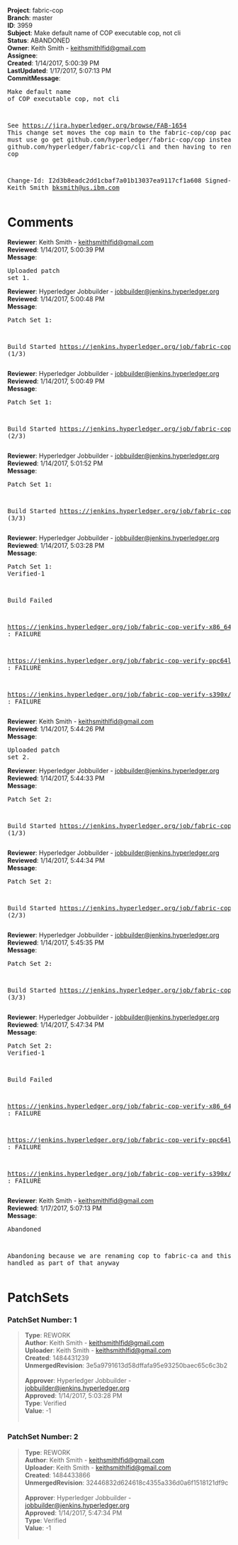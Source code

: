 <strong>Project</strong>: fabric-cop<br><strong>Branch</strong>: master<br><strong>ID</strong>: 3959<br><strong>Subject</strong>: Make default name of COP executable cop, not cli<br><strong>Status</strong>: ABANDONED<br><strong>Owner</strong>: Keith Smith - keithsmithlfid@gmail.com<br><strong>Assignee</strong>:<br><strong>Created</strong>: 1/14/2017, 5:00:39 PM<br><strong>LastUpdated</strong>: 1/17/2017, 5:07:13 PM<br><strong>CommitMessage</strong>:<br><pre>Make default name of COP executable cop, not cli

See https://jira.hyperledger.org/browse/FAB-1654
This change set moves the cop main to the fabric-cop/cop
package, so you must use
   go get github.com/hyperledger/fabric-cop/cop
instead of
   go get github.com/hyperledger/fabric-cop/cli
   and then having to rename cli to cop

Change-Id: I2d3b8eadc2dd1cbaf7a01b13037ea9117cf1a608
Signed-off-by: Keith Smith <bksmith@us.ibm.com>
</pre><h1>Comments</h1><strong>Reviewer</strong>: Keith Smith - keithsmithlfid@gmail.com<br><strong>Reviewed</strong>: 1/14/2017, 5:00:39 PM<br><strong>Message</strong>: <pre>Uploaded patch set 1.</pre><strong>Reviewer</strong>: Hyperledger Jobbuilder - jobbuilder@jenkins.hyperledger.org<br><strong>Reviewed</strong>: 1/14/2017, 5:00:48 PM<br><strong>Message</strong>: <pre>Patch Set 1:

Build Started https://jenkins.hyperledger.org/job/fabric-cop-verify-s390x/7/ (1/3)</pre><strong>Reviewer</strong>: Hyperledger Jobbuilder - jobbuilder@jenkins.hyperledger.org<br><strong>Reviewed</strong>: 1/14/2017, 5:00:49 PM<br><strong>Message</strong>: <pre>Patch Set 1:

Build Started https://jenkins.hyperledger.org/job/fabric-cop-verify-ppc64le/4/ (2/3)</pre><strong>Reviewer</strong>: Hyperledger Jobbuilder - jobbuilder@jenkins.hyperledger.org<br><strong>Reviewed</strong>: 1/14/2017, 5:01:52 PM<br><strong>Message</strong>: <pre>Patch Set 1:

Build Started https://jenkins.hyperledger.org/job/fabric-cop-verify-x86_64/319/ (3/3)</pre><strong>Reviewer</strong>: Hyperledger Jobbuilder - jobbuilder@jenkins.hyperledger.org<br><strong>Reviewed</strong>: 1/14/2017, 5:03:28 PM<br><strong>Message</strong>: <pre>Patch Set 1: Verified-1

Build Failed 

https://jenkins.hyperledger.org/job/fabric-cop-verify-x86_64/319/ : FAILURE

https://jenkins.hyperledger.org/job/fabric-cop-verify-ppc64le/4/ : FAILURE

https://jenkins.hyperledger.org/job/fabric-cop-verify-s390x/7/ : FAILURE</pre><strong>Reviewer</strong>: Keith Smith - keithsmithlfid@gmail.com<br><strong>Reviewed</strong>: 1/14/2017, 5:44:26 PM<br><strong>Message</strong>: <pre>Uploaded patch set 2.</pre><strong>Reviewer</strong>: Hyperledger Jobbuilder - jobbuilder@jenkins.hyperledger.org<br><strong>Reviewed</strong>: 1/14/2017, 5:44:33 PM<br><strong>Message</strong>: <pre>Patch Set 2:

Build Started https://jenkins.hyperledger.org/job/fabric-cop-verify-ppc64le/5/ (1/3)</pre><strong>Reviewer</strong>: Hyperledger Jobbuilder - jobbuilder@jenkins.hyperledger.org<br><strong>Reviewed</strong>: 1/14/2017, 5:44:34 PM<br><strong>Message</strong>: <pre>Patch Set 2:

Build Started https://jenkins.hyperledger.org/job/fabric-cop-verify-s390x/8/ (2/3)</pre><strong>Reviewer</strong>: Hyperledger Jobbuilder - jobbuilder@jenkins.hyperledger.org<br><strong>Reviewed</strong>: 1/14/2017, 5:45:35 PM<br><strong>Message</strong>: <pre>Patch Set 2:

Build Started https://jenkins.hyperledger.org/job/fabric-cop-verify-x86_64/320/ (3/3)</pre><strong>Reviewer</strong>: Hyperledger Jobbuilder - jobbuilder@jenkins.hyperledger.org<br><strong>Reviewed</strong>: 1/14/2017, 5:47:34 PM<br><strong>Message</strong>: <pre>Patch Set 2: Verified-1

Build Failed 

https://jenkins.hyperledger.org/job/fabric-cop-verify-x86_64/320/ : FAILURE

https://jenkins.hyperledger.org/job/fabric-cop-verify-ppc64le/5/ : FAILURE

https://jenkins.hyperledger.org/job/fabric-cop-verify-s390x/8/ : FAILURE</pre><strong>Reviewer</strong>: Keith Smith - keithsmithlfid@gmail.com<br><strong>Reviewed</strong>: 1/17/2017, 5:07:13 PM<br><strong>Message</strong>: <pre>Abandoned

Abandoning because we are renaming cop to fabric-ca and this will be handled as part of that anyway</pre><h1>PatchSets</h1><h3>PatchSet Number: 1</h3><blockquote><strong>Type</strong>: REWORK<br><strong>Author</strong>: Keith Smith - keithsmithlfid@gmail.com<br><strong>Uploader</strong>: Keith Smith - keithsmithlfid@gmail.com<br><strong>Created</strong>: 1484431239<br><strong>UnmergedRevision</strong>: 3e5a9791613d58dffafa95e93250baec65c6c3b2<br><br><strong>Approver</strong>: Hyperledger Jobbuilder - jobbuilder@jenkins.hyperledger.org<br><strong>Approved</strong>: 1/14/2017, 5:03:28 PM<br><strong>Type</strong>: Verified<br><strong>Value</strong>: -1<br><br></blockquote><h3>PatchSet Number: 2</h3><blockquote><strong>Type</strong>: REWORK<br><strong>Author</strong>: Keith Smith - keithsmithlfid@gmail.com<br><strong>Uploader</strong>: Keith Smith - keithsmithlfid@gmail.com<br><strong>Created</strong>: 1484433866<br><strong>UnmergedRevision</strong>: 32446832d624618c4355a336d0a6f1518121df9c<br><br><strong>Approver</strong>: Hyperledger Jobbuilder - jobbuilder@jenkins.hyperledger.org<br><strong>Approved</strong>: 1/14/2017, 5:47:34 PM<br><strong>Type</strong>: Verified<br><strong>Value</strong>: -1<br><br></blockquote>